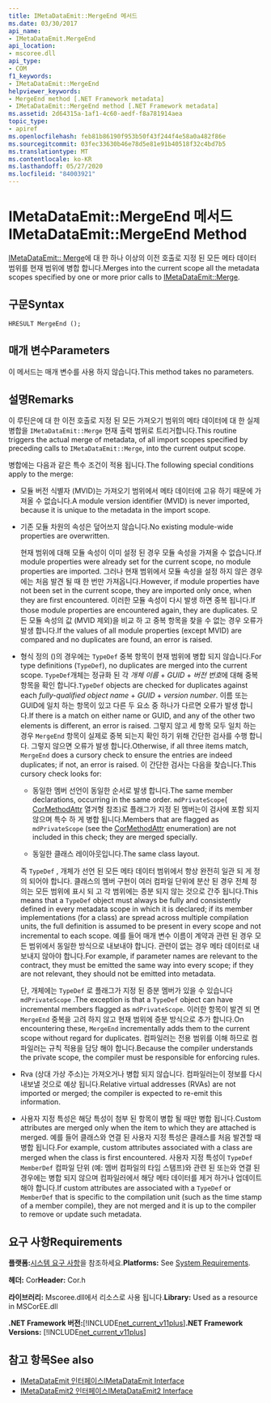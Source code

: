 ```yaml
---
title: IMetaDataEmit::MergeEnd 메서드
ms.date: 03/30/2017
api_name:
- IMetaDataEmit.MergeEnd
api_location:
- mscoree.dll
api_type:
- COM
f1_keywords:
- IMetaDataEmit::MergeEnd
helpviewer_keywords:
- MergeEnd method [.NET Framework metadata]
- IMetaDataEmit::MergeEnd method [.NET Framework metadata]
ms.assetid: 2d64315a-1af1-4c60-aedf-f8a781914aea
topic_type:
- apiref
ms.openlocfilehash: feb81b86190f953b50f43f244f4e58a0a482f86e
ms.sourcegitcommit: 03fec33630b46e78d5e81e91b40518f32c4bd7b5
ms.translationtype: MT
ms.contentlocale: ko-KR
ms.lasthandoff: 05/27/2020
ms.locfileid: "84003921"
---
```

# <a name="imetadataemitmergeend-method"></a><span data-ttu-id="01346-102">IMetaDataEmit::MergeEnd 메서드</span><span class="sxs-lookup"><span data-stu-id="01346-102">IMetaDataEmit::MergeEnd Method</span></span>

<span data-ttu-id="01346-103">[IMetaDataEmit:: Merge](imetadataemit-merge-method.md)에 대 한 하나 이상의 이전 호출로 지정 된 모든 메타 데이터 범위를 현재 범위에 병합 합니다.</span><span class="sxs-lookup"><span data-stu-id="01346-103">Merges into the current scope all the metadata scopes specified by one or more prior calls to [IMetaDataEmit::Merge](imetadataemit-merge-method.md).</span></span>

## <a name="syntax"></a><span data-ttu-id="01346-104">구문</span><span class="sxs-lookup"><span data-stu-id="01346-104">Syntax</span></span>

```cppcpp
HRESULT MergeEnd ();
```

## <a name="parameters"></a><span data-ttu-id="01346-105">매개 변수</span><span class="sxs-lookup"><span data-stu-id="01346-105">Parameters</span></span>

<span data-ttu-id="01346-106">이 메서드는 매개 변수를 사용 하지 않습니다.</span><span class="sxs-lookup"><span data-stu-id="01346-106">This method takes no parameters.</span></span>

## <a name="remarks"></a><span data-ttu-id="01346-107">설명</span><span class="sxs-lookup"><span data-stu-id="01346-107">Remarks</span></span>

<span data-ttu-id="01346-108">이 루틴은에 대 한 이전 호출로 지정 된 모든 가져오기 범위의 메타 데이터에 대 한 실제 병합을 `IMetaDataEmit::Merge` 현재 출력 범위로 트리거합니다.</span><span class="sxs-lookup"><span data-stu-id="01346-108">This routine triggers the actual merge of metadata, of all import scopes specified by preceding calls to `IMetaDataEmit::Merge`, into the current output scope.</span></span>

<span data-ttu-id="01346-109">병합에는 다음과 같은 특수 조건이 적용 됩니다.</span><span class="sxs-lookup"><span data-stu-id="01346-109">The following special conditions apply to the merge:</span></span>

- <span data-ttu-id="01346-110">모듈 버전 식별자 (MVID)는 가져오기 범위에서 메타 데이터에 고유 하기 때문에 가져올 수 없습니다.</span><span class="sxs-lookup"><span data-stu-id="01346-110">A module version identifier (MVID) is never imported, because it is unique to the metadata in the import scope.</span></span>

- <span data-ttu-id="01346-111">기존 모듈 차원의 속성은 덮어쓰지 않습니다.</span><span class="sxs-lookup"><span data-stu-id="01346-111">No existing module-wide properties are overwritten.</span></span>

  <span data-ttu-id="01346-112">현재 범위에 대해 모듈 속성이 이미 설정 된 경우 모듈 속성을 가져올 수 없습니다.</span><span class="sxs-lookup"><span data-stu-id="01346-112">If module properties were already set for the current scope, no module properties are imported.</span></span> <span data-ttu-id="01346-113">그러나 현재 범위에서 모듈 속성을 설정 하지 않은 경우에는 처음 발견 될 때 한 번만 가져옵니다.</span><span class="sxs-lookup"><span data-stu-id="01346-113">However, if module properties have not been set in the current scope, they are imported only once, when they are first encountered.</span></span> <span data-ttu-id="01346-114">이러한 모듈 속성이 다시 발생 하면 중복 됩니다.</span><span class="sxs-lookup"><span data-stu-id="01346-114">If those module properties are encountered again, they are duplicates.</span></span> <span data-ttu-id="01346-115">모든 모듈 속성의 값 (MVID 제외)을 비교 하 고 중복 항목을 찾을 수 없는 경우 오류가 발생 합니다.</span><span class="sxs-lookup"><span data-stu-id="01346-115">If the values of all module properties (except MVID) are compared and no duplicates are found, an error is raised.</span></span>

- <span data-ttu-id="01346-116">형식 정의 ()의 경우에는 `TypeDef` 중복 항목이 현재 범위에 병합 되지 않습니다.</span><span class="sxs-lookup"><span data-stu-id="01346-116">For type definitions (`TypeDef`), no duplicates are merged into the current scope.</span></span> <span data-ttu-id="01346-117">`TypeDef`개체는 정규화 된 각 *개체 이름*  +  *GUID*  +  *버전 번호*에 대해 중복 항목을 확인 합니다.</span><span class="sxs-lookup"><span data-stu-id="01346-117">`TypeDef` objects are checked for duplicates against each *fully-qualified object name* + *GUID* + *version number*.</span></span> <span data-ttu-id="01346-118">이름 또는 GUID에 일치 하는 항목이 있고 다른 두 요소 중 하나가 다르면 오류가 발생 합니다.</span><span class="sxs-lookup"><span data-stu-id="01346-118">If there is a match on either name or GUID, and any of the other two elements is different, an error is raised.</span></span> <span data-ttu-id="01346-119">그렇지 않고 세 항목 모두 일치 하는 경우 `MergeEnd` 항목이 실제로 중복 되는지 확인 하기 위해 간단한 검사를 수행 합니다. 그렇지 않으면 오류가 발생 합니다.</span><span class="sxs-lookup"><span data-stu-id="01346-119">Otherwise, if all three items match, `MergeEnd` does a cursory check to ensure the entries are indeed duplicates; if not, an error is raised.</span></span> <span data-ttu-id="01346-120">이 간단한 검사는 다음을 찾습니다.</span><span class="sxs-lookup"><span data-stu-id="01346-120">This cursory check looks for:</span></span>

  - <span data-ttu-id="01346-121">동일한 멤버 선언이 동일한 순서로 발생 합니다.</span><span class="sxs-lookup"><span data-stu-id="01346-121">The same member declarations, occurring in the same order.</span></span> <span data-ttu-id="01346-122">`mdPrivateScope`( [CorMethodAttr](cormethodattr-enumeration.md) 열거형 참조)로 플래그가 지정 된 멤버는이 검사에 포함 되지 않으며 특수 하 게 병합 됩니다.</span><span class="sxs-lookup"><span data-stu-id="01346-122">Members that are flagged as `mdPrivateScope` (see the [CorMethodAttr](cormethodattr-enumeration.md) enumeration) are not included in this check; they are merged specially.</span></span>

  - <span data-ttu-id="01346-123">동일한 클래스 레이아웃입니다.</span><span class="sxs-lookup"><span data-stu-id="01346-123">The same class layout.</span></span>

  <span data-ttu-id="01346-124">즉 `TypeDef` , 개체가 선언 된 모든 메타 데이터 범위에서 항상 완전히 일관 되 게 정의 되어야 합니다. 클래스의 멤버 구현이 여러 컴파일 단위에 분산 된 경우 전체 정의는 모든 범위에 표시 되 고 각 범위에는 증분 되지 않는 것으로 간주 됩니다.</span><span class="sxs-lookup"><span data-stu-id="01346-124">This means that a `TypeDef` object must always be fully and consistently defined in every metadata scope in which it is declared; if its member implementations (for a class) are spread across multiple compilation units, the full definition is assumed to be present in every scope and not incremental to each scope.</span></span> <span data-ttu-id="01346-125">예를 들어 매개 변수 이름이 계약과 관련 된 경우 모든 범위에서 동일한 방식으로 내보내야 합니다. 관련이 없는 경우 메타 데이터로 내보내지 않아야 합니다.</span><span class="sxs-lookup"><span data-stu-id="01346-125">For example, if parameter names are relevant to the contract, they must be emitted the same way into every scope; if they are not relevant, they should not be emitted into metadata.</span></span>

  <span data-ttu-id="01346-126">단, 개체에는 `TypeDef` 로 플래그가 지정 된 증분 멤버가 있을 수 있습니다 `mdPrivateScope` .</span><span class="sxs-lookup"><span data-stu-id="01346-126">The exception is that a `TypeDef` object can have incremental members flagged as `mdPrivateScope`.</span></span> <span data-ttu-id="01346-127">이러한 항목이 발견 되 면 `MergeEnd` 중복을 고려 하지 않고 현재 범위에 증분 방식으로 추가 합니다.</span><span class="sxs-lookup"><span data-stu-id="01346-127">On encountering these, `MergeEnd` incrementally adds them to the current scope without regard for duplicates.</span></span> <span data-ttu-id="01346-128">컴파일러는 전용 범위를 이해 하므로 컴파일러는 규칙 적용을 담당 해야 합니다.</span><span class="sxs-lookup"><span data-stu-id="01346-128">Because the compiler understands the private scope, the compiler must be responsible for enforcing rules.</span></span>

- <span data-ttu-id="01346-129">Rva (상대 가상 주소)는 가져오거나 병합 되지 않습니다. 컴파일러는이 정보를 다시 내보낼 것으로 예상 됩니다.</span><span class="sxs-lookup"><span data-stu-id="01346-129">Relative virtual addresses (RVAs) are not imported or merged; the compiler is expected to re-emit this information.</span></span>

- <span data-ttu-id="01346-130">사용자 지정 특성은 해당 특성이 첨부 된 항목이 병합 될 때만 병합 됩니다.</span><span class="sxs-lookup"><span data-stu-id="01346-130">Custom attributes are merged only when the item to which they are attached is merged.</span></span> <span data-ttu-id="01346-131">예를 들어 클래스와 연결 된 사용자 지정 특성은 클래스를 처음 발견할 때 병합 됩니다.</span><span class="sxs-lookup"><span data-stu-id="01346-131">For example, custom attributes associated with a class are merged when the class is first encountered.</span></span> <span data-ttu-id="01346-132">사용자 지정 특성이 `TypeDef` `MemberDef` 컴파일 단위 (예: 멤버 컴파일의 타임 스탬프)와 관련 된 또는와 연결 된 경우에는 병합 되지 않으며 컴파일러에서 해당 메타 데이터를 제거 하거나 업데이트 해야 합니다.</span><span class="sxs-lookup"><span data-stu-id="01346-132">If custom attributes are associated with a `TypeDef` or `MemberDef` that is specific to the compilation unit (such as the time stamp of a member compile), they are not merged and it is up to the compiler to remove or update such metadata.</span></span>

## <a name="requirements"></a><span data-ttu-id="01346-133">요구 사항</span><span class="sxs-lookup"><span data-stu-id="01346-133">Requirements</span></span>

<span data-ttu-id="01346-134">**플랫폼:**[시스템 요구 사항](../../get-started/system-requirements.md)을 참조하세요.</span><span class="sxs-lookup"><span data-stu-id="01346-134">**Platforms:** See [System Requirements](../../get-started/system-requirements.md).</span></span>

<span data-ttu-id="01346-135">**헤더:** Cor</span><span class="sxs-lookup"><span data-stu-id="01346-135">**Header:** Cor.h</span></span>

<span data-ttu-id="01346-136">**라이브러리:** Mscoree.dll에서 리소스로 사용 됩니다.</span><span class="sxs-lookup"><span data-stu-id="01346-136">**Library:** Used as a resource in MSCorEE.dll</span></span>

<span data-ttu-id="01346-137">**.NET Framework 버전:**[!INCLUDE[net_current_v11plus](../../../../includes/net-current-v11plus-md.md)]</span><span class="sxs-lookup"><span data-stu-id="01346-137">**.NET Framework Versions:** [!INCLUDE[net_current_v11plus](../../../../includes/net-current-v11plus-md.md)]</span></span>

## <a name="see-also"></a><span data-ttu-id="01346-138">참고 항목</span><span class="sxs-lookup"><span data-stu-id="01346-138">See also</span></span>

- [<span data-ttu-id="01346-139">IMetaDataEmit 인터페이스</span><span class="sxs-lookup"><span data-stu-id="01346-139">IMetaDataEmit Interface</span></span>](imetadataemit-interface.md)
- [<span data-ttu-id="01346-140">IMetaDataEmit2 인터페이스</span><span class="sxs-lookup"><span data-stu-id="01346-140">IMetaDataEmit2 Interface</span></span>](imetadataemit2-interface.md)
